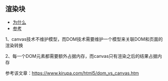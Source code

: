 ## 渲染块
* [为什么]("http://www.ruanyifeng.com/blog/2015/02/future-of-dom.html")
* [参考]("https://www.kirupa.com/html5/dom_vs_canvas.htm")


1、canvas技术不维护模型，而DOM技术需要维护一个模型来关联DOM和页面的渲染转换

2、每一个DOM元素都需要额外占据内存，而canvas只有渲染之后的结果占据内存

参考该文章：https://www.kirupa.com/html5/dom_vs_canvas.htm
